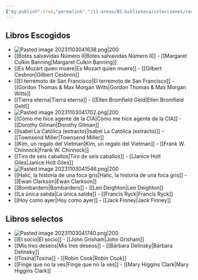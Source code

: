 ```yaml
---
{"dg-publish":true,"permalink":"/11-areas/02-biblioteca/colecciones/reader-s-digest-biblioteca-de-selecciones/","noteIcon":""}
---
```


## Libros Escogidos
- ![Pasted image 20231103041638.png|200](/img/user/10%20Entrada%20%F0%9F%9B%92/%F0%9F%92%BE%20Adjuntos/Pasted%20image%2020231103041638.png)
- [[Botes salvavidas Número II\|Botes salvavidas Número II]] - [[Margaret Culkin Banning\|Margaret Culkin Banning]]
- [[Es Mozart quien muere\|Es Mozart quien muere]] - [[Gilbert Cesbron\|Gilbert Cesbron]]
- [[El terremoto de San Francisco\|El terremoto de San Francisco]] - [[Gordon Thomas & Max Morgan Witts\|Gordon Thomas & Max Morgan Witts]]
- [[Tierra eterna\|Tierra eterna]] - [[Ellen Bromfield Geld\|Ellen Bromfield Geld]]
- ![Pasted image 20231103041702.png|200](/img/user/10%20Entrada%20%F0%9F%9B%92/%F0%9F%92%BE%20Adjuntos/Pasted%20image%2020231103041702.png)
- [[Cómo me hice agente de la CIA\|Cómo me hice agente de la CIA]] - [[Dorothy Gilman\|Dorothy Gilman]]
- [[Isabel La Católica (extracto)\|Isabel La Católica (extracto)]] - [[Townsend Miller\|Townsend Miller]]
- [[Kim, un regalo del Vietman\|Kim, un regalo del Vietman]] - [[Frank W. Chinnock\|Frank W. Chinnock]]
- [[Tiro de seis caballos\|Tiro de seis caballos]] - [[Janice Holt Giles\|Janice Holt Giles]]
- ![Pasted image 20231103041546.png|200](/img/user/10%20Entrada%20%F0%9F%9B%92/%F0%9F%92%BE%20Adjuntos/Pasted%20image%2020231103041546.png)
- [[Halic, la historia de una foca gris\|Halic, la historia de una foca gris]] - [[Ewan Clarkson\|Ewan Clarkson]]
- [[Bombardero\|Bombardero]] - [[Len Deighton\|Len Deighton]]
- [[La única salida\|La única salida]] - [[Francis Ryck\|Francis Ryck]]
- [[Hoy como ayer\|Hoy como ayer]] - [[Jack Finney\|Jack Finney]]
## Libros selectos
- ![Pasted image 20231103041740.png|200](/img/user/10%20Entrada%20%F0%9F%9B%92/%F0%9F%92%BE%20Adjuntos/Pasted%20image%2020231103041740.png)
- [[El socio\|El socio]] - [[John Grisham\|John Grisham]]
- [[Mis tres deseos\|Mis tres deseos]] - [[Bárbara Delinsky\|Bárbara Delinsky]]
- [[Toxina\|Toxina]] - [[Robin Cook\|Robin Cook]]
- [[Finge que no la ves\|Finge que no la ves]] - [[Mary Higgins Clark\|Mary Higgins Clark]]